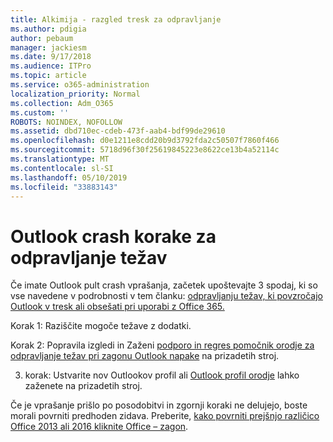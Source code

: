 ```yaml
---
title: Alkimija - razgled tresk za odpravljanje
ms.author: pdigia
author: pebaum
manager: jackiesm
ms.date: 9/17/2018
ms.audience: ITPro
ms.topic: article
ms.service: o365-administration
localization_priority: Normal
ms.collection: Adm_O365
ms.custom: ''
ROBOTS: NOINDEX, NOFOLLOW
ms.assetid: dbd710ec-cdeb-473f-aab4-bdf99de29610
ms.openlocfilehash: d0e1211e8cdd20b9d3792fda2c50507f7860f466
ms.sourcegitcommit: 5718d96f30f25619845223e8622ce13b4a52114c
ms.translationtype: MT
ms.contentlocale: sl-SI
ms.lasthandoff: 05/10/2019
ms.locfileid: "33883143"
---
```

# <a name="outlook-crash-troubleshooting-steps"></a>Outlook crash korake za odpravljanje težav

Če imate Outlook pult crash vprašanja, začetek upoštevajte 3 spodaj, ki so vse navedene v podrobnosti v tem članku: [odpravljanju težav, ki povzročajo Outlook v tresk ali obsešati pri uporabi z Office 365.](https://support.microsoft.com/help/2413813/how-to-troubleshoot-issues-that-cause-outlook-to-crash-or-hang-when-us)
  
Korak 1: Raziščite mogoče težave z dodatki.
  
Korak 2: Popravila izgledi in Zaženi [podporo in regres pomočnik orodje za odpravljanje težav pri zagonu Outlook napake](https://aka.ms/SaRA-OutlookWontStart) na prizadetih stroj. 
  
3. korak: Ustvarite nov Outlookov profil ali [Outlook profil orodje](https://aka.ms/SaRA-OutlookSetupProfile) lahko zaženete na prizadetih stroj. 
  
Če je vprašanje prišlo po posodobitvi in zgornji koraki ne delujejo, boste morali povrniti predhoden zidava. Preberite, [kako povrniti prejšnjo različico Office 2013 ali 2016 kliknite Office – zagon](https://support.microsoft.com/help/2770432).
  

